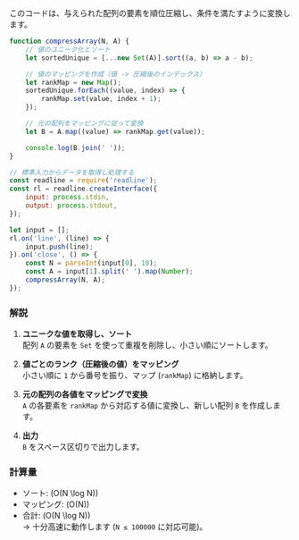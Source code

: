 このコードは、与えられた配列の要素を順位圧縮し、条件を満たすように変換します。

```javascript
function compressArray(N, A) {
    // 値のユニーク化とソート
    let sortedUnique = [...new Set(A)].sort((a, b) => a - b);

    // 値のマッピングを作成（値 -> 圧縮後のインデックス）
    let rankMap = new Map();
    sortedUnique.forEach((value, index) => {
        rankMap.set(value, index + 1);
    });

    // 元の配列をマッピングに従って変換
    let B = A.map((value) => rankMap.get(value));

    console.log(B.join(' '));
}

// 標準入力からデータを取得し処理する
const readline = require('readline');
const rl = readline.createInterface({
    input: process.stdin,
    output: process.stdout,
});

let input = [];
rl.on('line', (line) => {
    input.push(line);
}).on('close', () => {
    const N = parseInt(input[0], 10);
    const A = input[1].split(' ').map(Number);
    compressArray(N, A);
});
```

### 解説

1. **ユニークな値を取得し、ソート**  
   配列 `A` の要素を `Set` を使って重複を削除し、小さい順にソートします。

2. **値ごとのランク（圧縮後の値）をマッピング**  
   小さい順に `1` から番号を振り、マップ (`rankMap`) に格納します。

3. **元の配列の各値をマッピングで変換**  
   `A` の各要素を `rankMap` から対応する値に変換し、新しい配列 `B` を作成します。

4. **出力**  
   `B` をスペース区切りで出力します。

### 計算量

- ソート: \(O(N \log N)\)
- マッピング: \(O(N)\)
- 合計: \(O(N \log N)\)  
  → 十分高速に動作します (`N ≤ 100000` に対応可能)。
